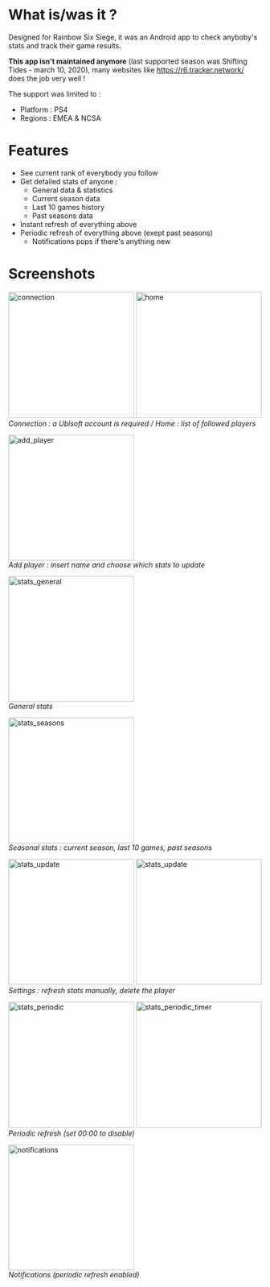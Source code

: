 # What is/was it ?

Designed for Rainbow Six Siege, it was an Android app to check anyboby's stats and track their game results.

**This app isn't maintained anymore** (last supported season was Shifting Tides - march 10, 2020), many websites like https://r6.tracker.network/ does the job very well !

The support was limited to :
- Platform : PS4
- Regions : EMEA & NCSA

# Features

- See current rank of everybody you follow
- Get detailed stats of anyone :
  - General data & statistics
  - Current season data
  - Last 10 games history
  - Past seasons data
- Instant refresh of everything above
- Periodic refresh of everything above (exept past seasons)
  - Notifications pops if there's anything new

# Screenshots

<img src="documentation/connection.jpg" alt="connection" width="250"/> <img src="documentation/home.jpg" alt="home" width="250"/><br/>
*Connection : a Ubisoft account is required / Home : list of followed players*

<img src="documentation/add_player.jpg" alt="add_player" width="250"/><br/>
*Add player : insert name and choose which stats to update*

<img src="documentation/stats_general.jpg" alt="stats_general" width="250"/><br/>
*General stats*

<img src="documentation/stats_seasons.jpg" alt="stats_seasons" width="250"/><br/>
*Seasonal stats : current season, last 10 games, past seasons*

<img src="documentation/stats_update.jpg" alt="stats_update" width="250"/> <img src="documentation/stats_update_season.jpg" alt="stats_update" width="250"/><br/>
*Settings : refresh stats manually, delete the player*

<img src="documentation/stats_periodic.jpg" alt="stats_periodic" width="250"/> <img src="documentation/stats_periodic_timer.jpg" alt="stats_periodic_timer" width="250"/><br/>
*Periodic refresh (set 00:00 to disable)*

<img src="documentation/notifications.jpg" alt="notifications" width="250"/><br/>
*Notifications (periodic refresh enabled)*